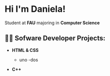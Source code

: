 # Hi I'm Daniela! 
Student at **FAU** majoring in **Computer Science**
## 👩‍💻 Sofware Developer Projects:
- **HTML & CSS** 
  - uno
  -dos

- **C++**

